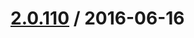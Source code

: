 [2.0.110](/ecg-global/bolt-2dot0-frontend/compare/2.0.109...v2.0.110) / 2016-06-16
===================



